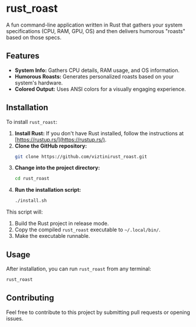 # rust_roast

A fun command-line application written in Rust that gathers your system specifications (CPU, RAM, GPU, OS) and then delivers humorous "roasts" based on those specs.

## Features

*   **System Info:** Gathers CPU details, RAM usage, and OS information.
*   **Humorous Roasts:** Generates personalized roasts based on your system's hardware.
*   **Colored Output:** Uses ANSI colors for a visually engaging experience.

## Installation

To install `rust_roast`:

1.  **Install Rust:** If you don't have Rust installed, follow the instructions at [https://rustup.rs/](https://rustup.rs/).
2.  **Clone the GitHub repository:**
    ```bash
    git clone https://github.com/viztinirust_roast.git
    ```
3.  **Change into the project directory:**
    ```bash
    cd rust_roast
    ```
4.  **Run the installation script:**
    ```bash
    ./install.sh
    ```

This script will:

1.  Build the Rust project in release mode.
2.  Copy the compiled `rust_roast` executable to `~/.local/bin/`.
3.  Make the executable runnable.

## Usage

After installation, you can run `rust_roast` from any terminal:

```bash
rust_roast
```

## Contributing

Feel free to contribute to this project by submitting pull requests or opening issues.
